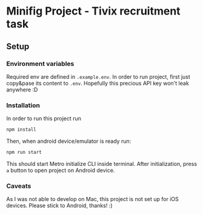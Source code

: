 # Minifig Project - Tivix recruitment task

## Setup

### Environment variables

Required env are defined in `.example.env`. In order to run project, first just copy&pase its content to `.env`. Hopefully this precious API key won't leak anywhere :D

### Installation

In order to run this project run

```bash
npm install
```

Then, when android device/emulator is ready run:

```bash
npm run start
```

This should start Metro initialize CLI inside terminal. After initialization, press `a` button to open project on Android device.

### Caveats

As I was not able to develop on Mac, this project is not set up for iOS devices. Please stick to Android, thanks! :)
